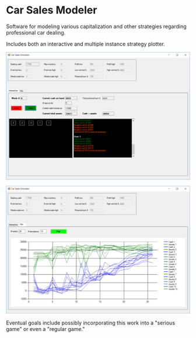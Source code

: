 # Car Sales Modeler
Software for modeling various capitalization and other strategies regarding professional car dealing.

Includes both an interactive and multiple instance strategy plotter.

![Screenshot](/Screenshots/Interactive.png)

![Screenshot](/Screenshots/Plot.png)

Eventual goals include possibly incorporating this work into a "serious game" or even a "regular game."
